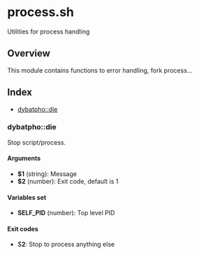 # process.sh

Utilities for process handling

## Overview

This module contains functions to error handling, fork process...

## Index

* [dybatpho::die](#dybatphodie)

### dybatpho::die

Stop script/process.

#### Arguments

* **$1** (string): Message
* **$2** (number): Exit code, default is 1

#### Variables set

* **SELF_PID** (number): Top level PID

#### Exit codes

* $**2**: Stop to process anything else

